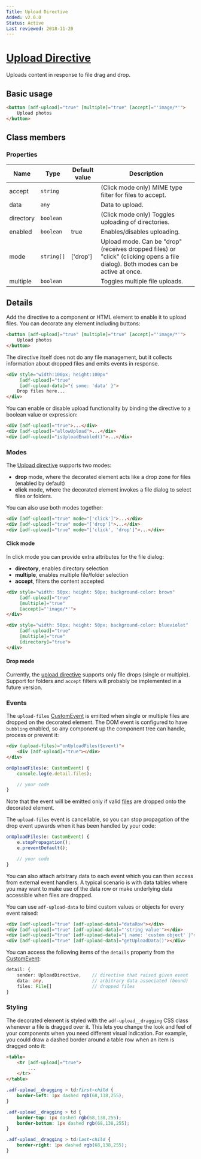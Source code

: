 ```yaml
---
Title: Upload Directive
Added: v2.0.0
Status: Active
Last reviewed: 2018-11-20
---
```


# [Upload Directive](lib/core/src/lib/directives/upload.directive.ts "Defined in upload.directive.ts")

Uploads content in response to file drag and drop.

## Basic usage

```html
<button [adf-upload]="true" [multiple]="true" [accept]="'image/*'">
    Upload photos
</button>
```

## Class members

### Properties

| Name | Type | Default value | Description |
| ---- | ---- | ------------- | ----------- |
| accept | `string` |  | (Click mode only) MIME type filter for files to accept. |
| data | `any` |  | Data to upload. |
| directory | `boolean` |  | (Click mode only) Toggles uploading of directories. |
| enabled | `boolean` | true | Enables/disables uploading. |
| mode | `string[]` | ['drop'] | Upload mode. Can be "drop" (receives dropped files) or "click" (clicking opens a file dialog). Both modes can be active at once. |
| multiple | `boolean` |  | Toggles multiple file uploads. |

## Details

Add the directive to a component or HTML element to enable it to upload files.
You can decorate any element including buttons:

```html
<button [adf-upload]="true" [multiple]="true" [accept]="'image/*'">
    Upload photos
</button>
```

The directive itself does not do any file management, but it collects information about
dropped files and emits events in response.

```html
<div style="width:100px; height:100px"
     [adf-upload]="true"
     [adf-upload-data]="{ some: 'data' }">
    Drop files here...
</div>
```

You can enable or disable upload functionality by binding the directive to a boolean
value or expression:

```html
<div [adf-upload]="true">...</div>
<div [adf-upload]="allowUpload">...</div>
<div [adf-upload]="isUploadEnabled()">...</div>
```

### Modes

The [Upload directive](upload.directive.md) supports two modes:

-   **drop** mode, where the decorated element acts like a drop zone for files (enabled by default)
-   **click** mode, where the decorated element invokes a file dialog to select files or folders.

You can also use both modes together:

```html
<div [adf-upload]="true" mode="['click']">...</div>
<div [adf-upload]="true" mode="['drop']">...</div>
<div [adf-upload]="true" mode="['click', 'drop']">...</div>
```

#### Click mode

In click mode you can provide extra attributes for the file dialog:

-   **directory**, enables directory selection
-   **multiple**, enables multiple file/folder selection
-   **accept**, filters the content accepted

```html
<div style="width: 50px; height: 50px; background-color: brown"
     [adf-upload]="true"
     [multiple]="true"
     [accept]="'image/*'">
</div>

<div style="width: 50px; height: 50px; background-color: blueviolet"
     [adf-upload]="true"
     [multiple]="true"
     [directory]="true">
</div>
```

#### Drop mode

Currently, the [upload directive](upload.directive.md) supports only file drops (single or multiple).
Support for folders and `accept` filters will probably be implemented in a
future version.

### Events

The `upload-files` [CustomEvent](https://developer.mozilla.org/en-US/docs/Web/API/CustomEvent)
is emitted when single or multiple files are dropped on the decorated element.
The DOM event is configured to have `bubbling` enabled, so any component up the component tree can handle, process or prevent it:

```html
<div (upload-files)="onUploadFiles($event)">
    <div [adf-upload]="true"></div>
</div>
```

```ts
onUploadFiles(e: CustomEvent) {
    console.log(e.detail.files);

    // your code
}
```

Note that the event will be emitted only if valid
[files](https://developer.mozilla.org/en-US/docs/Web/API/File)
are dropped onto the decorated element.

The `upload-files` event is cancellable, so you can stop propagation of the drop event upwards
when it has been handled by your code:

```ts
onUploadFiles(e: CustomEvent) {
    e.stopPropagation();
    e.preventDefault();

    // your code
}
```

You can also attach arbitrary data to each event which you can then access from external event handlers. A typical scenario is with data tables where you may want to make use of the data row
or make underlying data accessible when files are dropped.

You can use `adf-upload-data` to bind custom values or objects for every event raised:

```html
<div [adf-upload]="true" [adf-upload-data]="dataRow"></div>
<div [adf-upload]="true" [adf-upload-data]="'string value'"></div>
<div [adf-upload]="true" [adf-upload-data]="{ name: 'custom object' }"></div>
<div [adf-upload]="true" [adf-upload-data]="getUploadData()"></div>
```

You can access the following items of the `details` property from the
[CustomEvent](https://developer.mozilla.org/en-US/docs/Web/API/CustomEvent):

```ts
detail: {
    sender: UploadDirective,    // directive that raised given event
    data: any,                  // arbitrary data associated (bound)
    files: File[]               // dropped files
}
```

### Styling

The decorated element is styled with the `adf-upload__dragging` CSS class whenever a file is dragged
over it. This lets you change the look and feel of your components when you need different visual
indication. For example, you could draw a dashed border around a table row when an item is dragged
onto it:

```html
<table>
    <tr [adf-upload]="true">
        ...
    </tr>
</table>
```

```css
.adf-upload__dragging > td:first-child {
    border-left: 1px dashed rgb(68,138,255);
}

.adf-upload__dragging > td {
    border-top: 1px dashed rgb(68,138,255);
    border-bottom: 1px dashed rgb(68,138,255);
}

.adf-upload__dragging > td:last-child {
    border-right: 1px dashed rgb(68,138,255);
}
```
